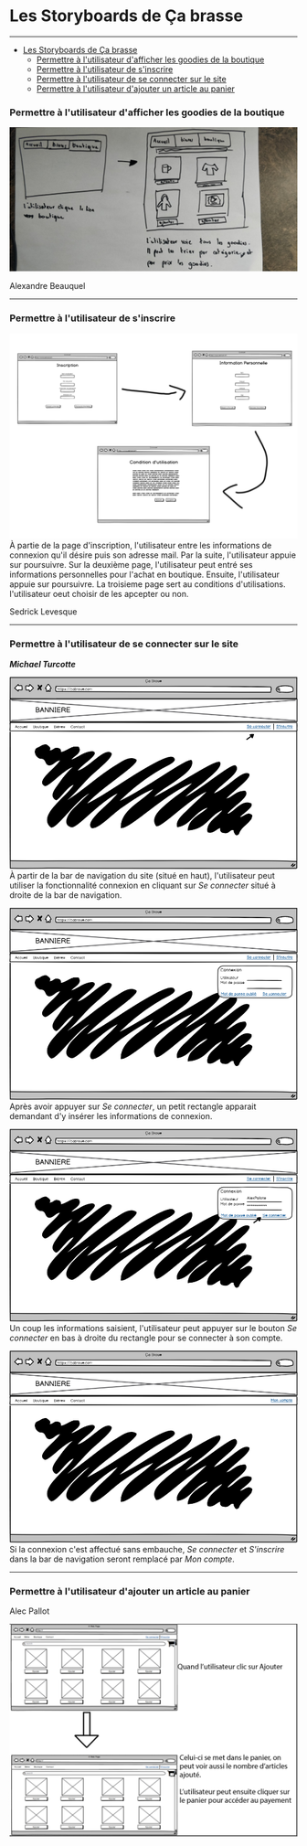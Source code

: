 # Les Storyboards de Ça brasse

---

<!-- MDTOC maxdepth:6 firsth1:1 numbering:0 flatten:0 bullets:1 updateOnSave:1 -->

- [Les Storyboards de Ça brasse](#les-storyboards-de-ça-brasse)
    - [Permettre à l'utilisateur d'afficher les goodies de la boutique](#permettre-à-lutilisateur-dafficher-les-goodies-de-la-boutique)
    - [Permettre à l'utilisateur de s'inscrire](#permettre-à-lutilisateur-de-sinscrire)
    - [Permettre à l'utilisateur de se connecter sur le site](#permettre-à-lutilisateur-de-se-connecter-sur-le-site)
    - [Permettre à l'utilisateur d'ajouter un article au panier](#permettre-à-lutilisateur-dajouter-un-article-au-panier)
<!-- /MDTOC -->

### Permettre à l'utilisateur d'afficher les goodies de la boutique
![alt text](images/storyboard-afficher-les-goodies.jpg "storyboard afficher les goodies")

Alexandre Beauquel

---

### Permettre à l'utilisateur de s'inscrire
![alt text](images/storyboard-inscription.png "storyboard de l'inscription")
À partie de la page d'inscription, l'utilisateur entre les informations de connexion qu'il désire puis son adresse mail. Par la suite, l'utilisateur appuie sur poursuivre.
Sur la deuxième page, l'utilisateur peut entré ses informations personnelles pour l'achat en boutique. Ensuite, l'utilisateur appuie sur poursuivre.
La troisieme page sert au conditions d'utilisations. l'utilisateur oeut choisir de les apcepter ou non.
  
Sedrick Levesque

---


### Permettre à l'utilisateur de se connecter sur le site
***Michael Turcotte***

![alt text](images/storyboard-connexion-etape-1.png "Étape 1 de la connection au site")
À partir de la bar de navigation du site (situé en haut), l'utilisateur peut utiliser la fonctionnalité connexion en cliquant sur *Se connecter* situé à droite de la bar de navigation.

![alt text](images/storyboard-connexion-etape-2.png "Étape 2 de la connection au site")
Après avoir appuyer sur *Se connecter*, un petit rectangle apparait demandant d'y insérer les informations de connexion.

![alt text](images/storyboard-connexion-etape-3.png "Étape 3 de la connection au site")
Un coup les informations saisient, l'utilisateur peut appuyer sur le bouton *Se connecter* en bas à droite du rectangle pour se connecter à son compte.

![alt text](images/storyboard-connexion-etape-4.png "Étape 4 de la connection au site")
Si la connexion c'est affectué sans embauche, *Se connecter* et *S'inscrire* dans la bar de navigation seront remplacé par *Mon compte*.

---

### Permettre à l'utilisateur d'ajouter un article au panier
Alec Pallot

![alt text](images/storyboard-ajout-dun-article.png "Storyboard de l'ajout d'un article dans le panier")
